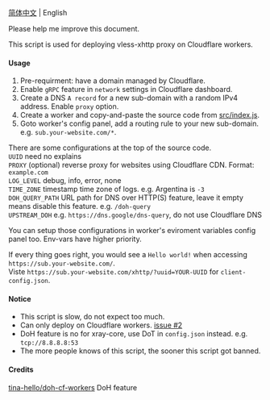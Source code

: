 [简体中文](../README.md) | English  

Please help me improve this document.  

This script is used for deploying vless-xhttp proxy on Cloudflare workers.  

#### Usage
 1. Pre-requirment: have a domain managed by Cloudflare.
 1. Enable `gRPC` feature in `network` settings in Cloudflare dashboard.
 1. Create a DNS `A record` for a new sub-domain with a random IPv4 address. Enable `proxy` option.
 1. Create a worker and copy-and-paste the source code from [src/index.js](../src/index.js).
 1. Goto worker's config panel, add a routing rule to your new sub-domain. e.g. `sub.your-website.com/*`.

There are some configurations at the top of the source code.  
`UUID` need no explains  
`PROXY` (optional) reverse proxy for websites using Cloudflare CDN. Format: `example.com`  
`LOG_LEVEL` debug, info, error, none  
`TIME_ZONE` timestamp time zone of logs. e.g. Argentina is `-3`  
`DOH_QUERY_PATH` URL path for DNS over HTTP(S) feature, leave it empty means disable this feature. e.g. `/doh-query`  
`UPSTREAM_DOH` e.g. `https://dns.google/dns-query`, do not use Cloudflare DNS  


You can setup those configurations in worker's eviroment variables config panel too. Env-vars have higher priority.  

If every thing goes right, you would see a `Hello world!` when accessing `https://sub.your-website.com/`.  
Viste `https://sub.your-website.com/xhttp/?uuid=YOUR-UUID` for `client-config.json`.  

#### Notice
 * This script is slow, do not expect too much.
 * Can only deploy on Cloudflare workers. [issue #2](https://github.com/vrnobody/cfxhttp/issues/2)
 * DoH feature is no for xray-core, use DoT in `config.json` instead. e.g. `tcp://8.8.8.8:53`
 * The more people knows of this script, the sooner this script got banned.

#### Credits
[tina-hello/doh-cf-workers](https://github.com/tina-hello/doh-cf-workers/) DoH feature  
